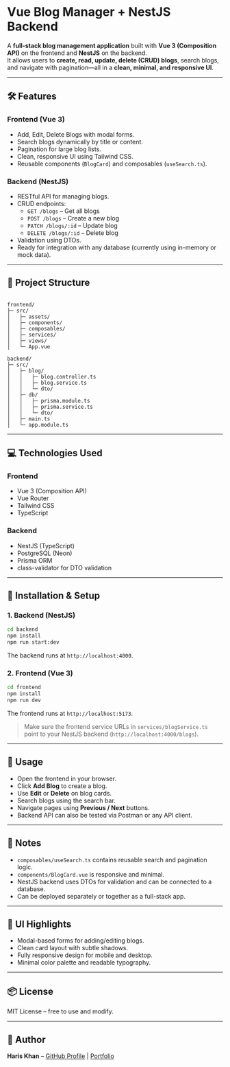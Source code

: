 
# Vue Blog Manager + NestJS Backend

A **full-stack blog management application** built with **Vue 3 (Composition API)** on the frontend and **NestJS** on the backend.  
It allows users to **create, read, update, delete (CRUD) blogs**, search blogs, and navigate with pagination—all in a **clean, minimal, and responsive UI**.

---

## 🛠 Features

### Frontend (Vue 3)
- Add, Edit, Delete Blogs with modal forms.
- Search blogs dynamically by title or content.
- Pagination for large blog lists.
- Clean, responsive UI using Tailwind CSS.
- Reusable components (`BlogCard`) and composables (`useSearch.ts`).

### Backend (NestJS)
- RESTful API for managing blogs.
- CRUD endpoints:
  - `GET /blogs` – Get all blogs
  - `POST /blogs` – Create a new blog
  - `PATCH /blogs/:id` – Update blog
  - `DELETE /blogs/:id` – Delete blog
- Validation using DTOs.
- Ready for integration with any database (currently using in-memory or mock data).

---

## 📂 Project Structure

```

frontend/
├─ src/
│   ├─ assets/
│   ├─ components/
│   ├─ composables/
│   ├─ services/
│   ├─ views/
│   └─ App.vue

backend/
├─ src/
│   ├─ blog/
│   │   ├─ blog.controller.ts
│   │   ├─ blog.service.ts
│   │   └─ dto/
│   ├─ db/
│   │   ├─ prisma.module.ts
│   │   ├─ prisma.service.ts
│   │   └─ dto/
│   ├─ main.ts
│   └─ app.module.ts

````

---

## 💻 Technologies Used

### Frontend
- Vue 3 (Composition API)
- Vue Router
- Tailwind CSS
- TypeScript

### Backend
- NestJS (TypeScript)
- PostgreSQL (Neon)
- Prisma ORM
- class-validator for DTO validation

---

## 🚀 Installation & Setup

### 1. Backend (NestJS)
```bash
cd backend
npm install
npm run start:dev
````

The backend runs at `http://localhost:4000`.

### 2. Frontend (Vue 3)

```bash
cd frontend
npm install
npm run dev
```

The frontend runs at `http://localhost:5173`.

> Make sure the frontend service URLs in `services/blogService.ts` point to your NestJS backend (`http://localhost:4000/blogs`).

---

## 🔧 Usage

* Open the frontend in your browser.
* Click **Add Blog** to create a blog.
* Use **Edit** or **Delete** on blog cards.
* Search blogs using the search bar.
* Navigate pages using **Previous / Next** buttons.
* Backend API can also be tested via Postman or any API client.

---

## 📌 Notes

* `composables/useSearch.ts` contains reusable search and pagination logic.
* `components/BlogCard.vue` is responsive and minimal.
* NestJS backend uses DTOs for validation and can be connected to a database.
* Can be deployed separately or together as a full-stack app.

---

## 🎨 UI Highlights

* Modal-based forms for adding/editing blogs.
* Clean card layout with subtle shadows.
* Fully responsive design for mobile and desktop.
* Minimal color palette and readable typography.

---

## 📦 License

MIT License – free to use and modify.

---

## 🙌 Author

**Haris Khan** – [GitHub Profile](https://github.com/developebyharis) | [Portfolio](https://developewithharis.com)

```